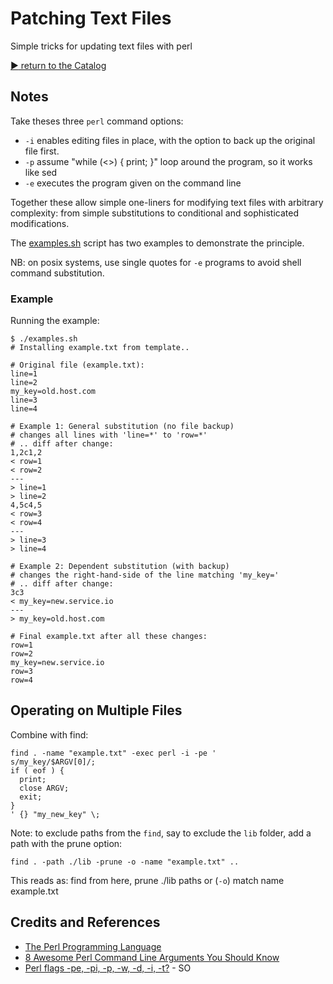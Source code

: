 # Patching Text Files

Simple tricks for updating text files with perl


[:arrow_forward: return to the Catalog](https://codingkata.tardate.com)

## Notes

Take theses three `perl` command options:

* `-i` enables editing files in place, with the option to back up the original file first.
* `-p` assume "while (<>) { print; }" loop around the program, so it works like sed
* `-e` executes the program given on the command line

Together these allow simple one-liners for modifying text files with arbitrary complexity:
from simple substitutions to conditional and sophisticated modifications.

The [examples.sh](./examples.sh) script has two examples to demonstrate the principle.

NB: on posix systems, use single quotes for `-e` programs to avoid shell command substitution.

### Example

Running the example:

    $ ./examples.sh
    # Installing example.txt from template..

    # Original file (example.txt):
    line=1
    line=2
    my_key=old.host.com
    line=3
    line=4

    # Example 1: General substitution (no file backup)
    # changes all lines with 'line=*' to 'row=*'
    # .. diff after change:
    1,2c1,2
    < row=1
    < row=2
    ---
    > line=1
    > line=2
    4,5c4,5
    < row=3
    < row=4
    ---
    > line=3
    > line=4

    # Example 2: Dependent substitution (with backup)
    # changes the right-hand-side of the line matching 'my_key='
    # .. diff after change:
    3c3
    < my_key=new.service.io
    ---
    > my_key=old.host.com

    # Final example.txt after all these changes:
    row=1
    row=2
    my_key=new.service.io
    row=3
    row=4


## Operating on Multiple Files

Combine with find:

    find . -name "example.txt" -exec perl -i -pe '
    s/my_key/$ARGV[0]/;
    if ( eof ) {
      print;
      close ARGV;
      exit;
    }
    ' {} "my_new_key" \;


Note: to exclude paths from the `find`, say to exclude the `lib` folder, add a path with the prune option:

    find . -path ./lib -prune -o -name "example.txt" ..

This reads as: find from here, prune ./lib paths or (`-o`) match name example.txt


## Credits and References

* [The Perl Programming Language](https://www.perl.org/)
* [8 Awesome Perl Command Line Arguments You Should Know](http://www.thegeekstuff.com/2010/06/perl-command-line-options/)
* [Perl flags -pe, -pi, -p, -w, -d, -i, -t?](http://stackoverflow.com/questions/6302025/perl-flags-pe-pi-p-w-d-i-t) - SO

